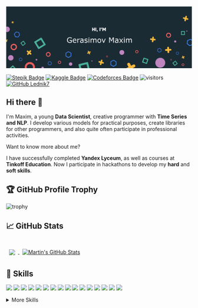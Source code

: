 [![GitHub Banner](./assets/GitHubHeader.png)](https://github.com/Lednik7)

[![Stepik Badge](https://img.shields.io/badge/Stepik-profile-lightgrey)](https://stepik.org/users/47953916)
[![Kaggle Badge](https://img.shields.io/badge/Kaggle-profile-yellow)](https://www.kaggle.com/mygaps)
[![Codeforces Badge](https://img.shields.io/badge/Codeforces-profile-orange)](https://codeforces.com/profile/Takeda)
![visitors](https://visitor-badge.glitch.me/badge?page_id=Lednik7.Lednik7)
[![GitHub Lednik7](https://img.shields.io/github/followers/Lednik7?label=follow&style=social)](https://github.com/Lednik7)

## Hi there 👋

I'm Maxim, a young **Data Scientist**, creative programmer with **Time Series and NLP**.
I develop various models for practical purposes, create libraries for other programmers, and also quite often participate in professional activities.

Want to know more about me?

I have successfully completed **Yandex Lyceum**, as well as courses at **Tinkoff Education**.
Now I participate in hackathons to develop my **hard** and **soft skills**.

## :trophy: GitHub Profile Trophy
![trophy](https://github-profile-trophy.vercel.app/?username=Lednik7&theme=alduin)

## &#x1f4c8; GitHub Stats

<br>

<a href="https://github.com/Lednik7">
  <img align="center" style="margin:0.5rem" src="https://github-readme-stats.vercel.app/api/top-langs/?username=Lednik7&hide=html,css&title_color=ffffff&text_color=c9cacc&icon_color=4AB197&bg_color=1A2B34&langs_count=3" />
</a>

<a href="https://github.com/Lednik7">
  <img align="center" style="margin:0.5rem" src="https://github-readme-stats.vercel.app/api?username=Lednik7&show_icons=true&line_height=27&count_private=true&title_color=ffffff&text_color=c9cacc&icon_color=4AB097&bg_color=1A2B34" alt="Martin's GitHub Stats" />
</a>

<br>

## 💼 Skills

![](https://img.shields.io/badge/Framework-Keras-informational?style=flat&logo=Keras&logoColor=white&color=4AB197)
![](https://img.shields.io/badge/Framework-PyTorch-informational?style=flat&logo=PyTorch&logoColor=white&color=4AB197)
![](https://img.shields.io/badge/Code-Python-informational?style=flat&logo=Python&logoColor=white&color=4AB197)
![](https://img.shields.io/badge/Code-SQL-informational?style=flat&logo=sql&logoColor=white&color=4AB197)
![](https://img.shields.io/badge/Library-Prophet-informational?style=flat&logo=Prophet&logoColor=white&color=4AB197)
![](https://img.shields.io/badge/Library-Pandas-informational?style=flat&logo=Pandas&logoColor=white&color=4AB197)
![](https://img.shields.io/badge/Library-Numpy-informational?style=flat&logo=Numpy&logoColor=white&color=4AB197)
![](https://img.shields.io/badge/Library-Matplotlib-informational?style=flat&logo=matplotlib&logoColor=white&color=4AB197)
![](https://img.shields.io/badge/Library-Seaborn-informational?style=flat&logo=Seaborn&logoColor=white&color=4AB197)
![](https://img.shields.io/badge/Library-PIL-informational?style=flat&logo=PIL&logoColor=white&color=4AB197)
![](https://img.shields.io/badge/Library-CV2-informational?style=flat&logo=CV2&logoColor=white&color=4AB197)
![](https://img.shields.io/badge/Library-Catboost-informational?style=flat&logo=catboost&logoColor=white&color=4AB197)
![](https://img.shields.io/badge/Library-NLTK-informational?style=flat&logo=NLTK&logoColor=white&color=4AB197)
![](https://img.shields.io/badge/Library-Xgboost-informational?style=flat&logo=xgboost&logoColor=white&color=4AB197)
![](https://img.shields.io/badge/Library-Spacy-informational?style=flat&logo=Spacy&logoColor=white&color=4AB197)
![](https://img.shields.io/badge/Library-Scikit-learn-informational?style=flat&logo=Scikit-learn&logoColor=white&color=4AB197)

<details>
<summary>More Skills</summary>
<br>

![](https://img.shields.io/badge/Code_Style-PEP8-informational?style=flat&logo=PEP8&logoColor=white&color=4AB197)
![](https://img.shields.io/badge/Style-CSS-informational?style=flat&logo=css3&logoColor=white&color=4AB197)
![](https://img.shields.io/badge/Code-HTML-informational?style=flat&logo=html5&logoColor=white&color=4AB197)
![](https://img.shields.io/badge/Principle-OOP-informational?style=flat&logo=OOP&logoColor=white&color=4AB197)
![](https://img.shields.io/badge/Methodology-Scrum-informational?style=flat&logo=Scrum&logoColor=white&color=4AB197)
![](https://img.shields.io/badge/Methodology-Agile-informational?style=flat&logo=Agile&logoColor=white&color=4AB197)

<br>

</details>
